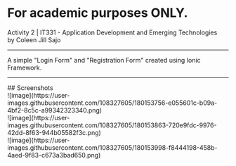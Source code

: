 # For academic purposes ONLY.
Activity 2 | IT331 - Application Development and Emerging Technologies<br/>
by Coleen Jill Sajo
<hr>
A simple "Login Form" and "Registration Form" created using Ionic Framework.
<hr>
## Screenshots <br/>
![image](https://user-images.githubusercontent.com/108327605/180153756-e055601c-b09a-4bf2-8c5c-a99342323340.png) <br/>
![image](https://user-images.githubusercontent.com/108327605/180153863-720e9fdc-9976-42dd-8f63-944b05582f3c.png) <br/>
![image](https://user-images.githubusercontent.com/108327605/180153998-f8444198-458b-4aed-9f83-c673a3bad650.png) <br/>
